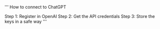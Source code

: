 '''
How to connect to ChatGPT

Step 1: Register in OpenAI
Step 2: Get the API credentials
Step 3: Store the keys in a safe way
'''
